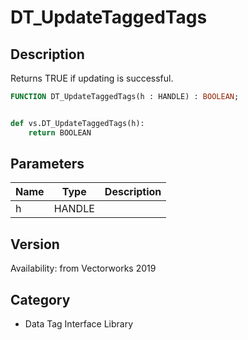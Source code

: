 # DT_UpdateTaggedTags

## Description
Returns TRUE if updating is successful.

```pascal
FUNCTION DT_UpdateTaggedTags(h : HANDLE) : BOOLEAN;
```

```python

def vs.DT_UpdateTaggedTags(h):
    return BOOLEAN
```

## Parameters
|Name|Type|Description|
|---|---|---|
|h|HANDLE||

## Version
Availability: from Vectorworks 2019
## Category
* Data Tag Interface Library


